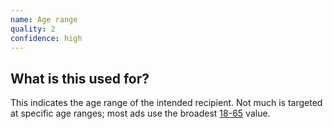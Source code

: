 ```yaml
---
name: Age range
quality: 2
confidence: high
---
```


## What is this used for?

This indicates the age range of the intended recipient. Not much is targeted at specific
age ranges; most ads use the broadest
<a class="badge badge-primary" href="/campaigns/trump/ad_codes/12/values/18-65">18-65</a>
value.
